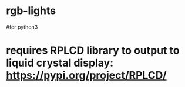 # rgb-lights
#for python3
# requires RPLCD library to output to liquid crystal display: https://pypi.org/project/RPLCD/
